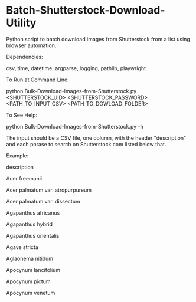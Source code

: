 # Batch-Shutterstock-Download-Utility
Python script to batch download images from Shutterstock from a list using browser automation.

Dependencies:

csv, time, datetime, argparse, logging, pathlib, playwright

To Run at Command Line:

python Bulk-Download-Images-from-Shutterstock.py <SHUTTERSTOCK_UID> <SHUTTERSTOCK_PASSWORD> <PATH_TO_INPUT_CSV> <PATH_TO_DOWLOAD_FOLDER>

To See Help:

python Bulk-Download-Images-from-Shutterstock.py -h

The input should be a CSV file, one column, with the header "description" and each phrase to search on Shutterstock.com listed below that.

Example:

description

Acer freemanii

Acer palmatum var. atropurpureum

Acer palmatum var. dissectum

Agapanthus africanus

Agapanthus hybrid

Agapanthus orientalis

Agave stricta

Aglaonema nitidum

Apocynum lancifolium

Apocynum pictum

Apocynum venetum
